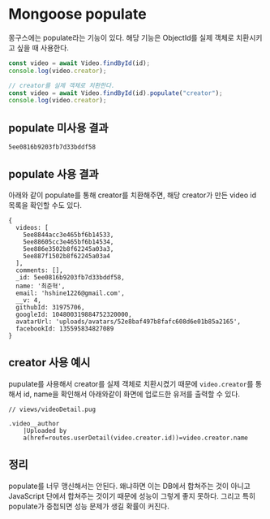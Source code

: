# Mongoose populate

몽구스에는 populate라는 기능이 있다. 해당 기능은 ObjectId를 실제 객체로 치환시키고 싶을 때 사용한다.

```js
const video = await Video.findById(id);
console.log(video.creator);

// creator를 실제 객체로 치환한다.
const video = await Video.findById(id).populate("creator");
console.log(video.creator);
```

## populate 미사용 결과

```shell
5ee0816b9203fb7d33bddf58
```

## populate 사용 결과

아래와 같이 populate를 통해 creator를 치환해주면, 해당 creator가 만든 video id 목록을 확인할 수도 있다.

```shell
{
  videos: [
    5ee8844acc3e465bf6b14533,
    5ee88605cc3e465bf6b14534,
    5ee886e3502b8f62245a03a3,
    5ee887f1502b8f62245a03a4
  ],
  comments: [],
  _id: 5ee0816b9203fb7d33bddf58,
  name: '최준혁',
  email: 'hshine1226@gmail.com',
  __v: 4,
  githubId: 31975706,
  googleId: 104800319884752320000,
  avatarUrl: 'uploads/avatars/52e8baf497b8fafc608d6e01b85a2165',
  facebookId: 135595834827089
}
```

## creator 사용 예시

pupulate를 사용해서 creator를 실제 객체로 치환시켰기 때문에 `video.creator`를 통해서 id, name을 확인해서 아래와같이 화면에 업로드한 유저를 출력할 수 있다.

```pug
// views/videoDetail.pug

.video__author
    |Uploaded by
    a(href=routes.userDetail(video.creator.id))=video.creator.name

```

## 정리

populate를 너무 맹신해서는 안된다. 왜냐하면 이는 DB에서 합쳐주는 것이 아니고 JavaScript 단에서 합쳐주는 것이기 때문에 성능이 그렇게 좋지 못하다. 그리고 특히 populate가 중첩되면 성능 문제가 생길 확률이 커진다.
